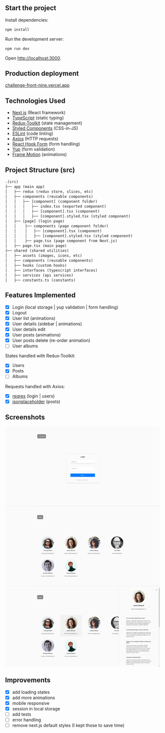 ## Start the project
Install dependencies:

```bash
npm install
```

Run the development server:

```bash
npm run dev
```

Open [http://localhost:3000](http://localhost:3000).

## Production deployment

[challenge-front-nine.vercel.app](https://challenge-front-nine.vercel.app/)

## Technologies Used

- [Next.js](https://nextjs.org/) (React framework)
- [TypeScript](https://www.typescriptlang.org/) (static typing)
- [Redux-Toolkit](https://redux-toolkit.js.org/) (state management)
- [Styled Components](https://styled-components.com/) (CSS-in-JS)
- [ESLint](https://eslint.org/) (code linting)
- [Axios](https://axios-http.com/) (HTTP requests)
- [React Hook Form](https://react-hook-form.com/) (form handling)
- [Yup](https://www.npmjs.com/package/yup/) (form validation)
- [Frame Motion](https://www.framer.com/motion/) (animations)

## Project Structure (src)

```
.(src) 
├── app (main app)
│   ├── redux (redux store, slices, etc)
│   ├── components (reusable components)
│   │   ├── [component] (component folder)
│   │   │   ├── index.tsx (exported component)
│   │   │   ├── [component].tsx (component)
│   │   │   ├── [component].styled.tsx (styled component)
│   ├── [page] (login page)
│   │    ├── components (page component folder)
│   │    │   ├── [component].tsx (component)
│   │    │   ├── [component].styled.tsx (styled component)
│   │    ├── page.tsx (page component from Next.js)
│   ├── page.tsx (main page)
├── shared (shared utilities)
│   ├── assets (images, icons, etc)
│   ├── components (reusable components)
│   ├── hooks (custom hooks)
│   ├── interfaces (typescript interfaces)
│   ├── services (api services)
│   ├── constants.ts (constants)

```

## Features Implemented

- [x] Login (local storage | yup validation | form handling)
- [x] Logout
- [x] User list (animations)
- [x] User details (sidebar | animations)
- [x] User details edit
- [x] User posts (animations)
- [x] User posts delete (re-order animation)
- [ ] User albums

States handled with Redux-Toolkit:

- [x] Users
- [x] Posts
- [ ] Albums

Requests handled with Axios:
- [x] [reqres](https://reqres.in/) (login | users)
- [x] [jsonplaceholder](https://jsonplaceholder.typicode.com/) (posts)

## Screenshots

![Login](/screenshots/Login.png "Login")
![User List](/screenshots/UserList.png "User List")
![User Details](/screenshots/UserDetails.png "User Details")

## Improvements

- [x] add loading states
- [x] add more animations
- [x] mobile responsive
- [x] session in local storage
- [ ] add tests
- [ ] error handling
- [ ] remove next.js default styles (I kept those to save time)
